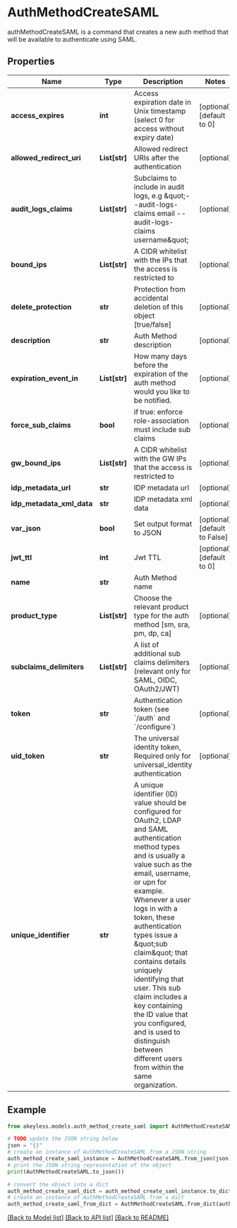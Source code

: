 # AuthMethodCreateSAML

authMethodCreateSAML is a command that creates a new auth method that will be available to authenticate using SAML.

## Properties

Name | Type | Description | Notes
------------ | ------------- | ------------- | -------------
**access_expires** | **int** | Access expiration date in Unix timestamp (select 0 for access without expiry date) | [optional] [default to 0]
**allowed_redirect_uri** | **List[str]** | Allowed redirect URIs after the authentication | [optional] 
**audit_logs_claims** | **List[str]** | Subclaims to include in audit logs, e.g \&quot;--audit-logs-claims email --audit-logs-claims username\&quot; | [optional] 
**bound_ips** | **List[str]** | A CIDR whitelist with the IPs that the access is restricted to | [optional] 
**delete_protection** | **str** | Protection from accidental deletion of this object [true/false] | [optional] 
**description** | **str** | Auth Method description | [optional] 
**expiration_event_in** | **List[str]** | How many days before the expiration of the auth method would you like to be notified. | [optional] 
**force_sub_claims** | **bool** | if true: enforce role-association must include sub claims | [optional] 
**gw_bound_ips** | **List[str]** | A CIDR whitelist with the GW IPs that the access is restricted to | [optional] 
**idp_metadata_url** | **str** | IDP metadata url | [optional] 
**idp_metadata_xml_data** | **str** | IDP metadata xml data | [optional] 
**var_json** | **bool** | Set output format to JSON | [optional] [default to False]
**jwt_ttl** | **int** | Jwt TTL | [optional] [default to 0]
**name** | **str** | Auth Method name | 
**product_type** | **List[str]** | Choose the relevant product type for the auth method [sm, sra, pm, dp, ca] | [optional] 
**subclaims_delimiters** | **List[str]** | A list of additional sub claims delimiters (relevant only for SAML, OIDC, OAuth2/JWT) | [optional] 
**token** | **str** | Authentication token (see &#x60;/auth&#x60; and &#x60;/configure&#x60;) | [optional] 
**uid_token** | **str** | The universal identity token, Required only for universal_identity authentication | [optional] 
**unique_identifier** | **str** | A unique identifier (ID) value should be configured for OAuth2, LDAP and SAML authentication method types and is usually a value such as the email, username, or upn for example. Whenever a user logs in with a token, these authentication types issue a \&quot;sub claim\&quot; that contains details uniquely identifying that user. This sub claim includes a key containing the ID value that you configured, and is used to distinguish between different users from within the same organization. | 

## Example

```python
from akeyless.models.auth_method_create_saml import AuthMethodCreateSAML

# TODO update the JSON string below
json = "{}"
# create an instance of AuthMethodCreateSAML from a JSON string
auth_method_create_saml_instance = AuthMethodCreateSAML.from_json(json)
# print the JSON string representation of the object
print(AuthMethodCreateSAML.to_json())

# convert the object into a dict
auth_method_create_saml_dict = auth_method_create_saml_instance.to_dict()
# create an instance of AuthMethodCreateSAML from a dict
auth_method_create_saml_from_dict = AuthMethodCreateSAML.from_dict(auth_method_create_saml_dict)
```
[[Back to Model list]](../README.md#documentation-for-models) [[Back to API list]](../README.md#documentation-for-api-endpoints) [[Back to README]](../README.md)


